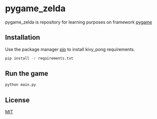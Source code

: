 # pygame_zelda

pygame_zelda is repository for learning purposes on framework [pygame](https://www.pygame.org/news)

## Installation

Use the package manager [pip](https://pip.pypa.io/en/stable/) to install kivy_pong requirements.

```bash
pip install -r requirements.txt
```

## Run the game

```bash
python main.py
```

## License
[MIT](https://choosealicense.com/licenses/mit/)